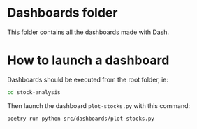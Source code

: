 # Dashboards folder
This folder contains all the dashboards made with Dash.

# How to launch a dashboard
Dashboards should be executed from the root folder, ie:
```bash
cd stock-analysis
```

Then launch the dashboard `plot-stocks.py` with this command:
```bash
poetry run python src/dashboards/plot-stocks.py
```
